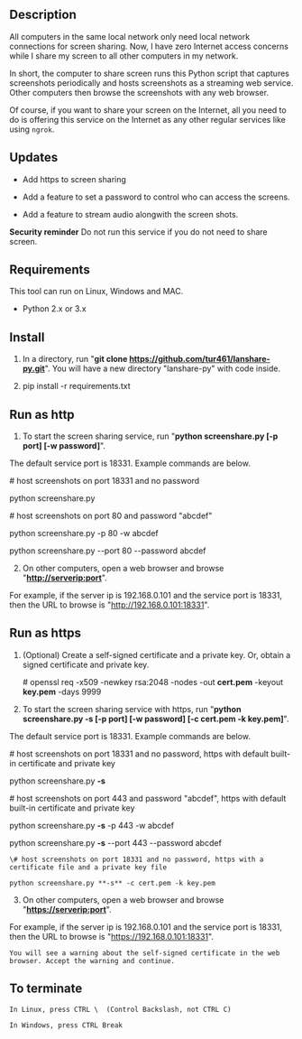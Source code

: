 ## Description

All computers in the same local network only need local network connections for screen sharing. Now, I have zero Internet access concerns while I share my screen to all other computers in my network.

In short, the computer to share screen runs this Python script that captures screenshots periodically and hosts screenshots as a streaming web service. Other computers then browse the screenshots with any web browser.

Of course, if you want to share your screen on the Internet, all you need to do is offering this service on the Internet as any other regular services like using `ngrok`.

## Updates

+ Add https to screen sharing

+ Add a feature to set a password to control who can access the screens.

+ Add a feature to stream audio alongwith the screen shots.

**Security reminder** Do not run this service if you do not need to share screen.

## Requirements

This tool can run on Linux, Windows and MAC.

+ Python 2.x or 3.x

## Install

1. In a directory, run "**git clone <https://github.com/tur461/lanshare-py.git>**". You will have a new directory "lanshare-py" with code inside.

2. pip install -r requirements.txt

## Run as http

1. To start the screen sharing service, run "**python screenshare.py [-p port] [-w password]**".

 The default service port is 18331. Example commands are below.

 \# host screenshots on port 18331 and no password

 python screenshare.py

 \# host screenshots on port 80 and password "abcdef"

 python screenshare.py -p 80 -w abcdef

 python screenshare.py --port 80 --password abcdef

2. On other computers, open a web browser and browse "**<http://serverip:port>**".

 For example, if the server ip is 192.168.0.101 and the service port is 18331, then the URL to browse is "<http://192.168.0.101:18331>".

## Run as https

1. (Optional) Create a self-signed certificate and a private key. Or, obtain a signed certificate and private key.

    \# openssl req -x509 -newkey rsa:2048 -nodes -out **cert.pem** -keyout **key.pem** -days 9999

2. To start the screen sharing service with https, run "**python screenshare.py -s [-p port] [-w password] [-c cert.pem -k key.pem]**".

 The default service port is 18331. Example commands are below.

 \# host screenshots on port 18331 and no password, https with default built-in certificate and private key

 python screenshare.py **-s**

 \# host screenshots on port 443 and password "abcdef", https with default built-in certificate and private key

 python screenshare.py **-s** -p 443 -w abcdef

 python screenshare.py **-s** --port 443 --password abcdef

    \# host screenshots on port 18331 and no password, https with a certificate file and a private key file

    python screenshare.py **-s** -c cert.pem -k key.pem

3. On other computers, open a web browser and browse "**<https://serverip:port>**".

 For example, if the server ip is 192.168.0.101 and the service port is 18331, then the URL to browse is "<https://192.168.0.101:18331>".

    You will see a warning about the self-signed certificate in the web browser. Accept the warning and continue.

## To terminate

    In Linux, press CTRL \  (Control Backslash, not CTRL C)

    In Windows, press CTRL Break
